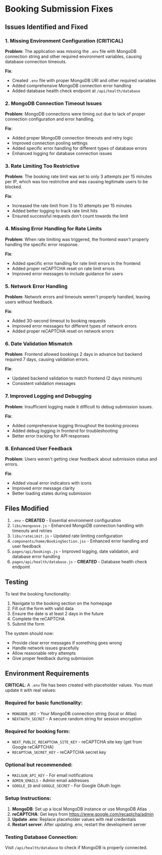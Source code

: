 # Booking Submission Fixes

## Issues Identified and Fixed

### 1. Missing Environment Configuration (CRITICAL)
**Problem**: The application was missing the `.env` file with MongoDB connection string and other required environment variables, causing database connection timeouts.

**Fix**: 
- Created `.env` file with proper MongoDB URI and other required variables
- Added comprehensive MongoDB connection error handling
- Added database health check endpoint at `/api/health/database`

### 2. MongoDB Connection Timeout Issues
**Problem**: MongoDB connections were timing out due to lack of proper connection configuration and error handling.

**Fix**:
- Added proper MongoDB connection timeouts and retry logic
- Improved connection pooling settings
- Added specific error handling for different types of database errors
- Enhanced logging for database connection issues

### 3. Rate Limiting Too Restrictive
**Problem**: The booking rate limit was set to only 3 attempts per 15 minutes per IP, which was too restrictive and was causing legitimate users to be blocked.

**Fix**: 
- Increased the rate limit from 3 to 10 attempts per 15 minutes
- Added better logging to track rate limit hits
- Ensured successful requests don't count towards the limit

### 4. Missing Error Handling for Rate Limits
**Problem**: When rate limiting was triggered, the frontend wasn't properly handling the specific error response.

**Fix**:
- Added specific error handling for rate limit errors in the frontend
- Added proper reCAPTCHA reset on rate limit errors
- Improved error messages to include guidance for users

### 5. Network Error Handling
**Problem**: Network errors and timeouts weren't properly handled, leaving users without feedback.

**Fix**:
- Added 30-second timeout to booking requests
- Improved error messages for different types of network errors
- Added proper reCAPTCHA reset on network errors

### 6. Date Validation Mismatch
**Problem**: Frontend allowed bookings 2 days in advance but backend required 7 days, causing validation errors.

**Fix**:
- Updated backend validation to match frontend (2 days minimum)
- Consistent validation messages

### 7. Improved Logging and Debugging
**Problem**: Insufficient logging made it difficult to debug submission issues.

**Fix**:
- Added comprehensive logging throughout the booking process
- Added debug logging in frontend for troubleshooting
- Better error tracking for API responses

### 8. Enhanced User Feedback
**Problem**: Users weren't getting clear feedback about submission status and errors.

**Fix**:
- Added visual error indicators with icons
- Improved error message clarity
- Better loading states during submission

## Files Modified

1. `.env` - **CREATED** - Essential environment configuration
2. `libs/mongoose.js` - Enhanced MongoDB connection handling with timeouts and retries
3. `libs/rateLimit.js` - Updated rate limiting configuration
4. `components/home/BookingSection.jsx` - Enhanced error handling and user feedback
5. `pages/api/bookings.js` - Improved logging, date validation, and database error handling
6. `pages/api/health/database.js` - **CREATED** - Database health check endpoint

## Testing

To test the booking functionality:
1. Navigate to the booking section on the homepage
2. Fill out the form with valid data
3. Ensure the date is at least 2 days in the future
4. Complete the reCAPTCHA
5. Submit the form

The system should now:
- Provide clear error messages if something goes wrong
- Handle network issues gracefully
- Allow reasonable retry attempts
- Give proper feedback during submission

## Environment Requirements

**CRITICAL**: A `.env` file has been created with placeholder values. You must update it with real values:

### Required for basic functionality:
- `MONGODB_URI` - Your MongoDB connection string (local or Atlas)
- `NEXTAUTH_SECRET` - A secure random string for session encryption

### Required for booking form:
- `NEXT_PUBLIC_RECAPTCHA_SITE_KEY` - reCAPTCHA site key (get from Google reCAPTCHA)
- `RECAPTCHA_SECRET_KEY` - reCAPTCHA secret key

### Optional but recommended:
- `MAILGUN_API_KEY` - For email notifications
- `ADMIN_EMAILS` - Admin email addresses
- `GOOGLE_ID` and `GOOGLE_SECRET` - For Google OAuth login

### Setup Instructions:
1. **MongoDB**: Set up a local MongoDB instance or use MongoDB Atlas
2. **reCAPTCHA**: Get keys from https://www.google.com/recaptcha/admin
3. **Update .env**: Replace placeholder values with real credentials
4. **Restart server**: After updating .env, restart the development server

### Testing Database Connection:
Visit `/api/health/database` to check if MongoDB is properly connected.